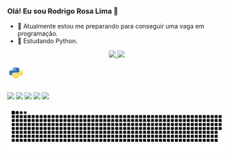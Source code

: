 ### Olá! Eu sou Rodrigo Rosa Lima 👋

- 🔭 Atualmente estou me preparando para conseguir uma vaga em programação.
- 🌱 Estudando Python.

<div align="center">
  <a href="https://github.com/RodrigoRosaLima">
  <img height="180em" src="https://github-readme-stats.vercel.app/api?username=RodrigoRosaLima&show_icons=true&theme=gruvbox&include_all_commits=true&count_private=true"/>
  <img height="180em" src="https://github-readme-stats.vercel.app/api/top-langs/?username=RodrigoRosaLima&layout=compact&langs_count=7&theme=gruvbox"/>
</div>
<div style="display: inline_block"><br>
  <img align="center" alt="Rodrigo-Python" height="30" width="40" src="https://raw.githubusercontent.com/devicons/devicon/master/icons/python/python-original.svg">
</div>
  
  ##
 
<div> 
  <a href="https://www.youtube.com/c/FicaDicanaWeb" target="_blank"><img src="https://img.shields.io/badge/YouTube-FF0000?style=for-the-badge&logo=youtube&logoColor=white" target="_blank"></a>
  <a href="https://www.instagram.com/rodrigo.rosa.lima/" target="_blank"><img src="https://img.shields.io/badge/-Instagram-%23E4405F?style=for-the-badge&logo=instagram&logoColor=white" target="_blank"></a>
  <a href="https://www.linkedin.com/in/rodrigo-rosa-lima-a2160739/" target="_blank"><img src="https://img.shields.io/badge/-LinkedIn-%230077B5?style=for-the-badge&logo=linkedin&logoColor=white" target="_blank"></a> 
  <a href = "mailto:rodrigo.rosa.lima@hotmail.com"><img src="https://img.shields.io/badge/Gmail-D14836?style=for-the-badge&logo=gmail&logoColor=white" target="_blank"></a>
  <a href="https://wa.me/5511999866017" target="_blank"><img src="https://img.shields.io/badge/WhatsApp-25D366?style=for-the-badge&logo=whatsapp&logoColor=white" target="_blank"></a> 
 
  ![Snake animation](https://github.com/RodrigoRosaLima/RodrigoRosaLima/blob/output/github-contribution-grid-snake.svg)
 
</div>

  
  
  
  
